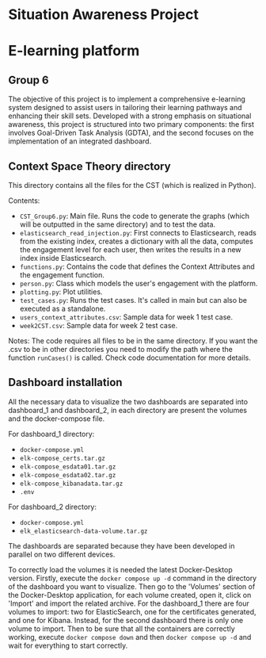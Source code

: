 # Situation Awareness Project

# E-learning platform

## Group 6

The objective of this project is to implement a comprehensive e-learning system designed to assist
users in tailoring their learning pathways and enhancing their skill sets. Developed with a strong
emphasis on situational awareness, this project is structured into two primary components: the
first involves Goal-Driven Task Analysis (GDTA), and the second focuses on the implementation
of an integrated dashboard.

## Context Space Theory directory

This directory contains all the files for the CST (which is realized in Python).

Contents:

- `CST_Group6.py`: Main file. Runs the code to generate the graphs (which will be outputted in the same directory) and to test the data.
- `elasticsearch_read_injection.py`: First connects to Elasticsearch, reads from the existing index, creates a dictionary with all the data, computes the engagement level for each user, then writes the results in a new index inside Elasticsearch.
- `functions.py`: Contains the code that defines the Context Attributes and the engagement function.
- `person.py`: Class which models the user's engagement with the platform.
- `plotting.py`: Plot utilities.
- `test_cases.py`: Runs the test cases. It's called in main but can also be executed as a standalone.
- `users_context_attributes.csv`: Sample data for week 1 test case.
- `week2CST.csv`: Sample data for week 2 test case.

Notes: The code requires all files to be in the same directory. If you want the .csv to be in other directories you need to modify the path where the function `runCases()` is called.
Check code documentation for more details.

## Dashboard installation

All the necessary data to visualize the two dashboards are separated into dashboard_1 and dashboard_2, in each directory are present the volumes and the docker-compose file.

For dashboard_1 directory:

- `docker-compose.yml`
- `elk-compose_certs.tar.gz`
- `elk-compose_esdata01.tar.gz`
- `elk-compose_esdata02.tar.gz`
- `elk-compose_kibanadata.tar.gz`
- `.env`

For dashboard_2 directory:

- `docker-compose.yml`
- `elk_elasticsearch-data-volume.tar.gz`

The dashboards are separated because they have been developed in parallel on two different devices.

To correctly load the volumes it is needed the latest Docker-Desktop version. Firstly, execute the `docker compose up -d` command in the directory of the dashboard you want to visualize. Then go to the 'Volumes' section of the Docker-Desktop application, for each volume created, open it, click on 'Import' and import the related archive. For the dashboard_1 there are four volumes to import: two for ElasticSearch, one for the certificates generated, and one for Kibana. Instead, for the second dashboard there is only one volume to import. Then to be sure that all the containers are correctly working, execute `docker compose down` and then `docker compose up -d` and wait for everything to start correctly.
